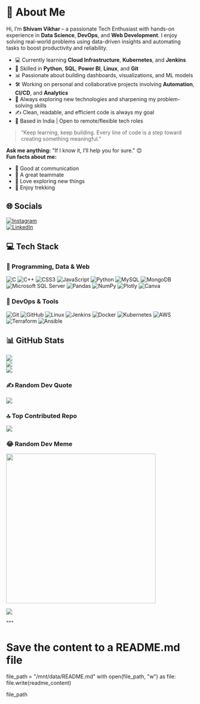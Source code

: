 # 💫 About Me

Hi, I’m **Shivam Vikhar** – a passionate Tech Enthusiast with hands-on experience in **Data Science**, **DevOps**, and **Web Development**. I enjoy solving real-world problems using data-driven insights and automating tasks to boost productivity and reliability.

- 💻 Currently learning **Cloud Infrastructure**, **Kubernetes**, and **Jenkins**
- 🧠 Skilled in **Python**, **SQL**, **Power BI**, **Linux**, and **Git**
- 📊 Passionate about building dashboards, visualizations, and ML models
- 🛠️ Working on personal and collaborative projects involving **Automation**, **CI/CD**, and **Analytics**
- 🌱 Always exploring new technologies and sharpening my problem-solving skills
- ✍️ Clean, readable, and efficient code is always my goal
- 📍 Based in India | Open to remote/flexible tech roles

> “Keep learning, keep building. Every line of code is a step toward creating something meaningful.”

**Ask me anything:** "If I know it, I’ll help you for sure." 😊  
**Fun facts about me:**
- 📣 Good at communication  
- 🤝 A great teammate  
- 🧭 Love exploring new things  
- 🥾 Enjoy trekking  

## 🌐 Socials

[![Instagram](https://img.shields.io/badge/Instagram-%23E4405F.svg?logo=Instagram&logoColor=white)](https://instagram.com/mishivamvikhar)  
[![LinkedIn](https://img.shields.io/badge/LinkedIn-%230077B5.svg?logo=linkedin&logoColor=white)](https://www.linkedin.com/in/shivam-vikhar-a96055170)

## 💻 Tech Stack

### 🔹 Programming, Data & Web
![C](https://img.shields.io/badge/c-%2300599C.svg?style=for-the-badge&logo=c&logoColor=white)
![C++](https://img.shields.io/badge/c++-%2300599C.svg?style=for-the-badge&logo=c%2B%2B&logoColor=white)
![CSS3](https://img.shields.io/badge/css3-%231572B6.svg?style=for-the-badge&logo=css3&logoColor=white)
![JavaScript](https://img.shields.io/badge/javascript-%23323330.svg?style=for-the-badge&logo=javascript&logoColor=%23F7DF1E)
![Python](https://img.shields.io/badge/python-3670A0?style=for-the-badge&logo=python&logoColor=ffdd54)
![MySQL](https://img.shields.io/badge/mysql-%2300000f.svg?style=for-the-badge&logo=mysql&logoColor=white)
![MongoDB](https://img.shields.io/badge/MongoDB-%234ea94b.svg?style=for-the-badge&logo=mongodb&logoColor=white)
![Microsoft SQL Server](https://img.shields.io/badge/Microsoft%20SQL%20Server-CC2927?style=for-the-badge&logo=microsoft%20sql%20server&logoColor=white)
![Pandas](https://img.shields.io/badge/pandas-%23150458.svg?style=for-the-badge&logo=pandas&logoColor=white)
![NumPy](https://img.shields.io/badge/numpy-%23013243.svg?style=for-the-badge&logo=numpy&logoColor=white)
![Plotly](https://img.shields.io/badge/Plotly-%233F4F75.svg?style=for-the-badge&logo=plotly&logoColor=white)
![Canva](https://img.shields.io/badge/Canva-%2300C4CC.svg?style=for-the-badge&logo=Canva&logoColor=white)

### 🔹 DevOps & Tools
![Git](https://img.shields.io/badge/Git-F05032?style=for-the-badge&logo=git&logoColor=white)
![GitHub](https://img.shields.io/badge/GitHub-%23121011.svg?style=for-the-badge&logo=github&logoColor=white)
![Linux](https://img.shields.io/badge/Linux-FCC624?style=for-the-badge&logo=linux&logoColor=black)
![Jenkins](https://img.shields.io/badge/Jenkins-%232C5263.svg?style=for-the-badge&logo=jenkins&logoColor=white)
![Docker](https://img.shields.io/badge/Docker-2496ED.svg?style=for-the-badge&logo=docker&logoColor=white)
![Kubernetes](https://img.shields.io/badge/Kubernetes-326CE5.svg?style=for-the-badge&logo=kubernetes&logoColor=white)
![AWS](https://img.shields.io/badge/AWS-232F3E?style=for-the-badge&logo=amazon-aws&logoColor=white)
![Terraform](https://img.shields.io/badge/Terraform-623CE4?style=for-the-badge&logo=terraform&logoColor=white)
![Ansible](https://img.shields.io/badge/Ansible-%231A1918.svg?style=for-the-badge&logo=ansible&logoColor=white)

## 📊 GitHub Stats

![](https://github-readme-stats.vercel.app/api?username=shivik0505&theme=dark&hide_border=false&include_all_commits=true&count_private=true)  
![](https://github-readme-streak-stats.herokuapp.com/?user=shivik0505&theme=dark&hide_border=false)  
![](https://github-readme-stats.vercel.app/api/top-langs/?username=shivik0505&theme=dark&hide_border=false&include_all_commits=true&count_private=true&layout=compact)

### ✍️ Random Dev Quote
![](https://quotes-github-readme.vercel.app/api?type=horizontal&theme=radical)

### 🔝 Top Contributed Repo
![](https://github-contributor-stats.vercel.app/api?username=shivik0505&limit=5&theme=dark&combine_all_yearly_contributions=true)

### 😂 Random Dev Meme
<img src='https://randommeme-five.vercel.app/' style="height: 400px;"/>

[![](https://visitcount.itsvg.in/api?id=shivik0505&icon=0&color=0)](https://visitcount.itsvg.in)

<!-- Proudly created with GPRM (https://gprm.itsvg.in) -->
"""

# Save the content to a README.md file
file_path = "/mnt/data/README.md"
with open(file_path, "w") as file:
    file.write(readme_content)

file_path
